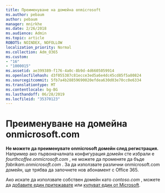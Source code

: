 ```yaml
---
title: Преименуване на домейна onmicrosoft
ms.author: pebaum
author: pebaum
manager: mnirkhe
ms.date: 2/26/2018
ms.audience: Admin
ms.topic: article
ROBOTS: NOINDEX, NOFOLLOW
localization_priority: Normal
ms.collection: Adm_O365
ms.custom:
- "16"
- "1000015"
ms.assetid: ae399389-f176-4a0c-8b9d-4d6605059914
ms.openlocfilehash: d3f055387c81ecce3ed5a6e4dc45cd85f5a80824
ms.sourcegitcommit: 5fb7a4b28859690020efdea630d03e70cc0e6334
ms.translationtype: MT
ms.contentlocale: bg-BG
ms.lasthandoff: 06/28/2019
ms.locfileid: "35370123"
---
```

# <a name="rename-your-onmicrosoftcom-domain"></a>Преименуване на домейна onmicrosoft.com

 **Не можете да преименувате onmicrosoft домейн след регистрация.** Например ако първоначалната конфигурация домейн сте избрали е *fourthcoffee.onmicrosoft.com* , не можете да променяте да бъде *fabrikam.onmicrosoft.com* . За да използвате различни onmicrosoft.com домейн, ще трябва да започнете нов абонамент с Office 365.
  
Ако искате да използвате собствен домейн като *contoso.com* , можете да [добавите един притежавате](https://support.office.com/article/6383f56d-3d09-4dcb-9b41-b5f5a5efd611) или [купуват един от Microsoft](https://support.office.com/article/1561140a-16a9-4a02-822d-a989250e479d).
  